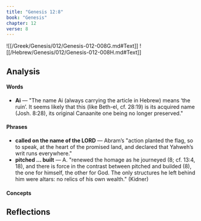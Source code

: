 ```yaml
---
title: "Genesis 12:8"
book: "Genesis"
chapter: 12
verse: 8
---
```

![[/Greek/Genesis/012/Genesis-012-008G.md#Text]]
![[/Hebrew/Genesis/012/Genesis-012-008H.md#Text]]

## Analysis

#### Words
- **Ai** — "The name Ai (always carrying the article in Hebrew) means ‘the ruin’. It seems likely that this (like Beth-el, cf. 28:19) is its acquired name (Josh. 8:28), its original Canaanite one being no longer preserved."

#### Phrases
- **called on the name of the LORD** — Abram’s "action planted the flag, so to speak, at the heart of the promised land, and declared that Yahweh’s writ runs everywhere."
- **pitched ... built** — A. "renewed the homage as he journeyed (8; cf. 13:4, 18), and there is force in the contrast between pitched and builded (8), the one for himself, the other for God. The only structures he left behind him were altars: no relics of his own wealth." (Kidner)

#### Concepts

## Reflections

